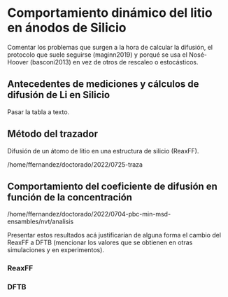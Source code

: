 # Comportamiento dinámico del litio en ánodos de Silicio

Comentar los problemas que surgen a la hora de calcular la difusión, el protocolo
que suele seguirse (maginn2019) y porqué se usa el Nosé-Hoover (basconi2013) en
vez de otros de rescaleo o estocásticos.

## Antecedentes de mediciones y cálculos de difusión de Li en Silicio

Pasar la tabla a texto.

## Método del trazador

Difusión de un átomo de litio en una estructura de silicio (ReaxFF). 

/home/ffernandez/doctorado/2022/0725-traza

## Comportamiento del coeficiente de difusión en función de la concentración

/home/ffernandez/doctorado/2022/0704-pbc-min-msd-ensambles/nvt/analisis

Presentar estos resultados acá justificarían de alguna forma el cambio del ReaxFF 
a DFTB (mencionar los valores que se obtienen en otras simulaciones y en 
experimentos).

### ReaxFF

### DFTB
